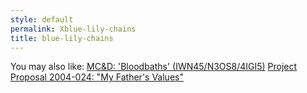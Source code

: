 ```yaml
---
style: default
permalink: Xblue-lily-chains
title: blue-lily-chains
---
```

You may also like:
[MC&D: 'Bloodbaths' (IWN45/N3OS8/4IGI5)](http://scp-wiki.net/mcd-bloodbaths)
[Project Proposal 2004-024: "My Father's Values"](http://scp-wiki.net/project-proposal-2004-024)